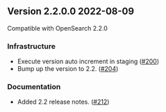 ## Version 2.2.0.0 2022-08-09

Compatible with OpenSearch 2.2.0

### Infrastructure
* Execute version auto increment in staging ([#200](https://github.com/opensearch-project/common-utils/pull/200))
* Bump up the version to 2.2. ([#204](https://github.com/opensearch-project/common-utils/pull/204))

### Documentation
* Added 2.2 release notes. ([#212](https://github.com/opensearch-project/common-utils/pull/212))